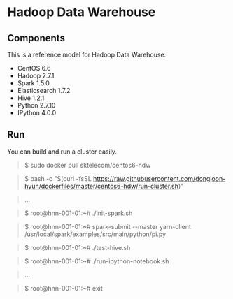 Hadoop Data Warehouse
====================

Components
----------
This is a reference model for Hadoop Data Warehouse.

* CentOS 6.6
* Hadoop 2.7.1
* Spark 1.5.0
* Elasticsearch 1.7.2
* Hive 1.2.1
* Python 2.7.10
* IPython 4.0.0

Run
---
You can build and run a cluster easily.

> $ sudo docker pull sktelecom/centos6-hdw

> $ bash -c "$(curl -fsSL https://raw.githubusercontent.com/dongjoon-hyun/dockerfiles/master/centos6-hdw/run-cluster.sh)"

> ...

> $ root@hnn-001-01:~# ./init-spark.sh 

> $ root@hnn-001-01:~# spark-submit --master yarn-client /usr/local/spark/examples/src/main/python/pi.py

> $ root@hnn-001-01:~# ./test-hive.sh 

> $ root@hnn-001-01:~# ./run-ipython-notebook.sh

> ...

> $ root@hnn-001-01:~# exit
